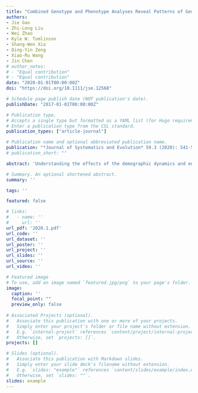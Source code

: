 ```yaml
---
title: "Combined Genotype and Phenotype Analyses Reveal Patterns of Genomic Adaptation to Local Environments in the Subtropical Oak Quercus Acutissima"
authors:
- Jie Gao
- Zhi-Long Liu
- Wei Zhao
- Kyle W. Tomlinson
- Shang-Wen Xia
- Qing-Yin Zeng
- Xiao-Ru Wang
- Jin Chen
# author_notes:
# - "Equal contribution"
# - "Equal contribution"
date: "2020-01-01T00:00:00Z"
doi: "https://doi.org/10.1111/jse.12568" 

# Schedule page publish date (NOT publication's date).
publishDate: "2017-01-01T00:00:00Z"

# Publication type.
# Accepts a single type but formatted as a YAML list (for Hugo requirements).
# Enter a publication type from the CSL standard.
publication_types: ["article-journal"]

# Publication name and optional abbreviated publication name.
publication: "*Journal of Systematics and Evolution* 59.3 (2020): 541-556"
# publication_short: ""

abstract: 'Understanding the effects of the demographic dynamics and environmental heterogeneity on the genomic variation of forest species is important, not only for uncovering the evolutionary history of the species, but also for predicting their ability to adapt to climate change. In this study, we combined a common garden experiment with range-wide population genomics analyses to infer the demographic history and characterize patterns of local adaptation in a subtropical oak species, Quercus acutissima (Carruthers). We scanned approximately 8% of the oak genome using a balanced representation of both genic and non-genic regions and identified a total of 55 361 single nucleotide polymorphisms (SNPs) in 167 trees. Genomic diversity analyses revealed an east-west split in the species distribution range. Coalescent-based model simulations inferred a late Pleistocene divergence in Q. acutissima between the east and west groups as well as subsequent preglaciation population expansion events. Consistent with observed genetic differentiation, morphological traits also showed east-west differentiation and the biomass allocation in seedlings was significantly associated with precipitation. Environment was found to have a significant and stronger impact on the non-neutral than the neutral SNPs, and also significantly associated with the phenotypic differentiation, suggesting that, apart from the geography, environment had played a role in determining non-neutral and phenotypic variation. Our approach, which combined a common garden experiment with landscape genomics data, validated the hypothesis of local adaptation of this long-lived oak tree of subtropical China. Our study joins the small number of studies that have combined genotypic and phenotypic data to detect patterns of local adaptation.'

# Summary. An optional shortened abstract.
summary: ''

tags: ''

featured: false

# links:
#   - name: ''
#     url: ''
url_pdf: '2020.1.pdf'
url_code: ''
url_dataset: ''
url_poster: ''
url_project: ''
url_slides: ''
url_source: ''
url_video: ''

# Featured image
# To use, add an image named `featured.jpg/png` to your page's folder. 
image:
  caption: ''
  focal_point: ""
  preview_only: false
  
# Associated Projects (optional).
#   Associate this publication with one or more of your projects.
#   Simply enter your project's folder or file name without extension.
#   E.g. `internal-project` references `content/project/internal-project/index.md`.
#   Otherwise, set `projects: []`.
projects: []

# Slides (optional).
#   Associate this publication with Markdown slides.
#   Simply enter your slide deck's filename without extension.
#   E.g. `slides: "example"` references `content/slides/example/index.md`.
#   Otherwise, set `slides: ""`.
slides: example
---
```



